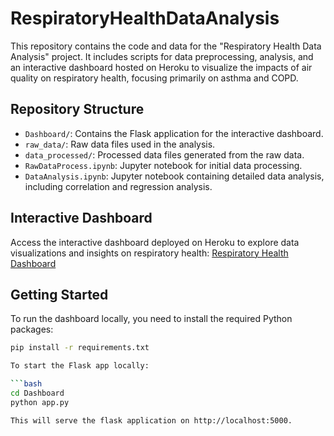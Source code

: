 # RespiratoryHealthDataAnalysis

This repository contains the code and data for the "Respiratory Health Data Analysis" project. It includes scripts for data preprocessing, analysis, and an interactive dashboard hosted on Heroku to visualize the impacts of air quality on respiratory health, focusing primarily on asthma and COPD.

## Repository Structure

- `Dashboard/`: Contains the Flask application for the interactive dashboard.
- `raw_data/`: Raw data files used in the analysis.
- `data_processed/`: Processed data files generated from the raw data.
- `RawDataProcess.ipynb`: Jupyter notebook for initial data processing.
- `DataAnalysis.ipynb`: Jupyter notebook containing detailed data analysis, including correlation and regression analysis.

## Interactive Dashboard

Access the interactive dashboard deployed on Heroku to explore data visualizations and insights on respiratory health:
[Respiratory Health Dashboard](https://respiratoryhealthdashboard-95c9232b21db.herokuapp.com/)

## Getting Started

To run the dashboard locally, you need to install the required Python packages:

```bash
pip install -r requirements.txt

To start the Flask app locally:

```bash
cd Dashboard
python app.py

This will serve the flask application on http://localhost:5000.


